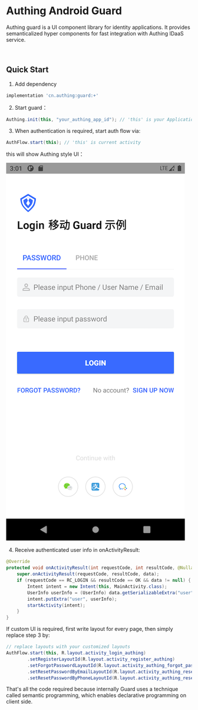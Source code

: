 # Authing Android Guard

Authing guard is a UI component library for identity applications. It provides semanticalized hyper components for fast integration with Authing IDaaS service.

<br>

## Quick Start

1. Add dependency

```groovy
implementation 'cn.authing:guard:+'
```

2. Start guard：

```java
Authing.init(this, "your_authing_app_id"); // 'this' is your Application or initial activity
```

3. When authentication is required, start auth flow via:

```java
AuthFlow.start(this); // 'this' is current activity
```

this will show Authing style UI：

![](./en/images/authing_login.png)

4. Receive authenticated user info in onActivityResult:

```java
@Override
protected void onActivityResult(int requestCode, int resultCode, @Nullable Intent data) {
    super.onActivityResult(requestCode, resultCode, data);
    if (requestCode == RC_LOGIN && resultCode == OK && data != null) {
        Intent intent = new Intent(this, MainActivity.class);
        UserInfo userInfo = (UserInfo) data.getSerializableExtra("user");
        intent.putExtra("user", userInfo);
        startActivity(intent);
    }
}
```

If custom UI is required, first write layout for every page, then simply replace step 3 by:

```java
// replace layouts with your customized layouts
AuthFlow.start(this, R.layout.activity_login_authing)
        .setRegisterLayoutId(R.layout.activity_register_authing)
        .setForgotPasswordLayoutId(R.layout.activity_authing_forgot_password)
        .setResetPasswordByEmailLayoutId(R.layout.activity_authing_reset_password_by_email)
        .setResetPasswordByPhoneLayoutId(R.layout.activity_authing_reset_password_by_phone);
```

That's all the code required because internally Guard uses a technique called semantic programming, which enables declarative programming on client side.

<br>
